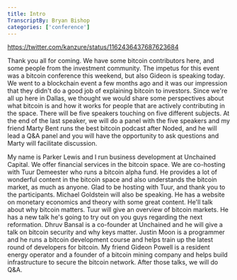 ```yaml
---
title: Intro
TranscriptBy: Bryan Bishop
categories: ['conference']
---
```


<https://twitter.com/kanzure/status/1162436437687623684>

Thank you all for coming. We have some bitcoin contributors here, and some people from the investment community. The impetus for this event was a bitcoin conference this weekend, but also Gideon is speaking today. We went to a blockchain event a few months ago and it was our impression that they didn't do a good job of explaining bitcoin to investors. Since we're all up here in Dallas, we thought we would share some perspectives about what bitcoin is and how it works for people that are actively contributing in the space. There will be five speakers touching on five different subjects. At the end of the last speaker, we will do a panel with the five speakers and my friend Marty Bent runs the best bitcoin podcast after Noded, and he will lead a Q&A panel and you will have the opportunity to ask questions and Marty will facilitate discussion.

My name is Parker Lewis and I run business development at Unchained Capital. We offer financial services in the bitcoin space. We are co-hosting with Tuur Demeester who runs a bitcoin alpha fund. He provides a lot of wonderful content in the bitcoin space and also understands the bitcoin market, as much as anyone. Glad to be hosting with Tuur, and thank you to the participants. Michael Goldstein will also be speaking. He has a website on monetary economics and theory with some great content. He'll talk about why bitcoin matters. Tuur will give an overview of bitcoin markets. He has a new talk he's going to try out on you guys regarding the next reformation. Dhruv Bansal is a co-founder at Unchained and he will give a talk on bitcoin security and why keys matter. Justin Moon is a programmer and he runs a bitcoin development course and helps train up the latest round of developers for bitcoin. My friend Gideon Powell is a resident energy operator and a founder of a bitcoin mining company and helps build infrastructure to secure the bitcoin network. After those talks, we will do Q&A.


